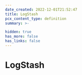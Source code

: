 ```yaml
---
date_created: 2022-12-01T21:52:47
title: LogStash
pcx_content_type: definition
summary: >-

hidden: true
has_more: false
has_links: false
---
```


# LogStash

